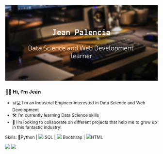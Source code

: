 <!-- ![](https://github.com/Jeank98/Jeank98/blob/main/src/img/banner.png?raw=true) -->
<p align="center">
  <img src="https://github.com/Jeank98/Jeank98/blob/main/src/img/banner.png?raw=true" alt="banner">
</p>

### 👋🏽 Hi, I’m Jean
- 📊💻 I’m an Industrial Engineer interested in Data Science and Web Development
- 🛠 I’m currently learning Data Science skills
- 🔎 I’m looking to collaborate on different projects that help me to grow up in this fantastic industry!

Skills: 🐍Python | <img src="https://img.icons8.com/officel/16/000000/database.png"/> SQL | <img src="https://img.icons8.com/color/24/000000/bootstrap.png"/>  Bootstrap | <img src="https://img.icons8.com/color/24/000000/html-5--v1.png"/>HTML



[<img src="https://img.icons8.com/material/64/ffffff/linkedin--v1.png"/>](https://www.linkedin.com/in/jeanpalencia/)  [<img src="https://img.icons8.com/material/64/ffffff/twitter--v1.png"/>](https://twitter.com/_JeanPalencia)  

